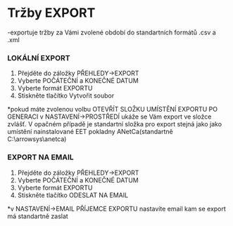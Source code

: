 # Tržby EXPORT

-exportuje tržby za Vámi zvolené období do standartních formátů .csv a .xml



### LOKÁLNÍ EXPORT

1. Přejděte do záložky PŘEHLEDY-&gt;EXPORT
2. Vyberte POČÁTEČNÍ a KONEČNÉ DATUM
3. Vyberte formát EXPORTU
4. Stiskněte tlačítko Vytvořit soubor

\*pokud máte zvolenou volbu OTEVŘÍT SLOŽKU UMÍSTĚNÍ EXPORTU PO GENERACI v NASTAVENÍ-&gt;PROSTŘEDÍ ukáže se Vám export ve složce zvlášť. V opačném případě je standartní složka pro export stejná jako jako umístění nainstalované EET pokladny ANetCa\(standartně C:\arrowsys\anetca\)

### EXPORT NA EMAIL

1. Přejděte do záložky PŘEHLEDY-&gt;EXPORT
2. Vyberte POČÁTEČNÍ a KONEČNÉ DATUM
3. Vyberte formát EXPORTU
4. Stiskněte tlačítko ODESLAT NA EMAIL

\*v NASTAVENÍ-&gt;EMAIL PŘÍJEMCE EXPORTU nastavíte email kam se export má standartně zaslat



